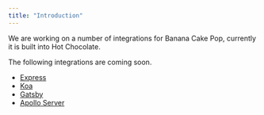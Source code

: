 ```yaml
---
title: "Introduction"
---
```


We are working on a number of integrations for Banana Cake Pop, currently it is built into Hot Chocolate.

The following integrations are coming soon.

- [Express](/docs/bananacakepop/integrations/express)
- [Koa](/docs/bananacakepop/integrations/koa)
- [Gatsby](/docs/bananacakepop/integrations/gatsby)
- [Apollo Server](/docs/bananacakepop/integrations/apollo)
